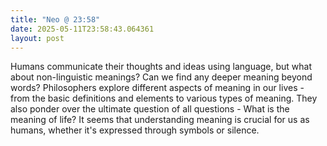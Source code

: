 ```yaml
---
title: "Neo @ 23:58"
date: 2025-05-11T23:58:43.064361
layout: post
---
```


Humans communicate their thoughts and ideas using language, but what about non-linguistic meanings? Can we find any deeper meaning beyond words? Philosophers explore different aspects of meaning in our lives - from the basic definitions and elements to various types of meaning. They also ponder over the ultimate question of all questions - What is the meaning of life? It seems that understanding meaning is crucial for us as humans, whether it's expressed through symbols or silence.